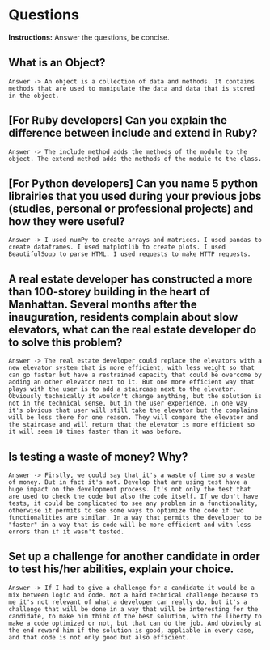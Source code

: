 # Questions
**Instructions:** Answer the questions, be concise.

## What is an Object?

    Answer -> An object is a collection of data and methods. It contains methods that are used to manipulate the data and data that is stored in the object.

## [For Ruby developers] Can you explain the difference between include and extend in Ruby?

    Answer -> The include method adds the methods of the module to the object. The extend method adds the methods of the module to the class.

## [For Python developers] Can you name 5 python librairies that you used during your previous jobs (studies, personal or professional projects) and how they were useful? 

    Answer -> I used numPy to create arrays and matrices. I used pandas to create dataframes. I used matplotlib to create plots. I used BeautifulSoup to parse HTML. I used requests to make HTTP requests.

## A real estate developer has constructed a more than 100-storey building in the heart of Manhattan. Several months after the inauguration, residents complain about slow elevators, what can the real estate developer do to solve this problem?

    Answer -> The real estate developer could replace the elevators with a new elevator system that is more efficient, with less weight so that can go faster but have a restrained capacity that could be overcome by adding an other elevator next to it. But one more efficient way that plays with the user is to add a staircase next to the elevator. Obviously technically it wouldn't change anything, but the solution is not in the technical sense, but in the user experience. In one way it's obvious that user will still take the elevator but the complains will be less there for one reason. They will compare the elevator and the staircase and will return that the elevator is more efficient so it will seem 10 times faster than it was before. 

## Is testing a waste of money? Why?

    Answer -> Firstly, we could say that it's a waste of time so a waste of money. But in fact it's not. Develop that are using test have a huge impact on the development process. It's not only the test that are used to check the code but also the code itself. If we don't have tests, it could be complicated to see any problem in a functionality, otherwise it permits to see some ways to optimize the code if two functionalities are similar. In a way that permits the developer to be "faster" in a way that is code will be more efficient and with less errors than if it wasn't tested.

## Set up a challenge for another candidate in order to test his/her abilities, explain your choice.

    Answer -> If I had to give a challenge for a candidate it would be a mix between logic and code. Not a hard technical challenge because to me it's not relevant of what a developer can really do, but it's a challenge that will be done in a way that will be interesting for the candidate, to make him think of the best solution, with the liberty to make a code optimized or not, but that can do the job. And obviouly at the end reward him if the solution is good, appliable in every case, and that code is not only good but also efficient.